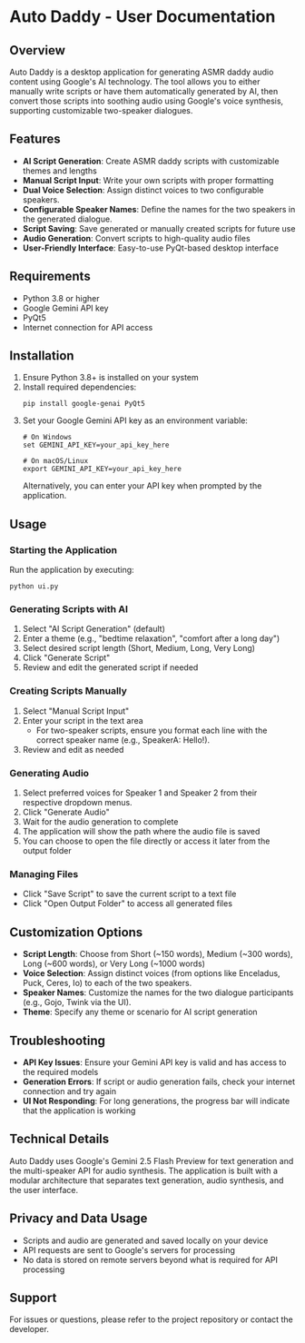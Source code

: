 # Auto Daddy - User Documentation

## Overview

Auto Daddy is a desktop application for generating ASMR daddy audio content using Google's AI technology. The tool allows you to either manually write scripts or have them automatically generated by AI, then convert those scripts into soothing audio using Google's voice synthesis, supporting customizable two-speaker dialogues.

## Features

- **AI Script Generation**: Create ASMR daddy scripts with customizable themes and lengths
- **Manual Script Input**: Write your own scripts with proper formatting
- **Dual Voice Selection**: Assign distinct voices to two configurable speakers.
- **Configurable Speaker Names**: Define the names for the two speakers in the generated dialogue.
- **Script Saving**: Save generated or manually created scripts for future use
- **Audio Generation**: Convert scripts to high-quality audio files
- **User-Friendly Interface**: Easy-to-use PyQt-based desktop interface

## Requirements

- Python 3.8 or higher
- Google Gemini API key
- PyQt5
- Internet connection for API access

## Installation

1. Ensure Python 3.8+ is installed on your system
2. Install required dependencies:
   ```
   pip install google-genai PyQt5
   ```
3. Set your Google Gemini API key as an environment variable:
   ```
   # On Windows
   set GEMINI_API_KEY=your_api_key_here
   
   # On macOS/Linux
   export GEMINI_API_KEY=your_api_key_here
   ```
   Alternatively, you can enter your API key when prompted by the application.

## Usage

### Starting the Application

Run the application by executing:
```
python ui.py
```

### Generating Scripts with AI

1. Select "AI Script Generation" (default)
2. Enter a theme (e.g., "bedtime relaxation", "comfort after a long day")
3. Select desired script length (Short, Medium, Long, Very Long)
4. Click "Generate Script"
5. Review and edit the generated script if needed

### Creating Scripts Manually

1. Select "Manual Script Input"
2. Enter your script in the text area
   - For two-speaker scripts, ensure you format each line with the correct speaker name (e.g., SpeakerA: Hello!).
3. Review and edit as needed

### Generating Audio

1. Select preferred voices for Speaker 1 and Speaker 2 from their respective dropdown menus.
2. Click "Generate Audio"
3. Wait for the audio generation to complete
4. The application will show the path where the audio file is saved
5. You can choose to open the file directly or access it later from the output folder

### Managing Files

- Click "Save Script" to save the current script to a text file
- Click "Open Output Folder" to access all generated files

## Customization Options

- **Script Length**: Choose from Short (~150 words), Medium (~300 words), Long (~600 words), or Very Long (~1000 words)
- **Voice Selection**: Assign distinct voices (from options like Enceladus, Puck, Ceres, Io) to each of the two speakers.
- **Speaker Names**: Customize the names for the two dialogue participants (e.g., Gojo, Twink via the UI).
- **Theme**: Specify any theme or scenario for AI script generation

## Troubleshooting

- **API Key Issues**: Ensure your Gemini API key is valid and has access to the required models
- **Generation Errors**: If script or audio generation fails, check your internet connection and try again
- **UI Not Responding**: For long generations, the progress bar will indicate that the application is working

## Technical Details

Auto Daddy uses Google's Gemini 2.5 Flash Preview for text generation and the multi-speaker API for audio synthesis. The application is built with a modular architecture that separates text generation, audio synthesis, and the user interface.

## Privacy and Data Usage

- Scripts and audio are generated and saved locally on your device
- API requests are sent to Google's servers for processing
- No data is stored on remote servers beyond what is required for API processing

## Support

For issues or questions, please refer to the project repository or contact the developer.
